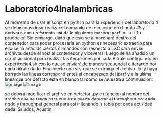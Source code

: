 # Laboratorio4Inalambricas
Al momento de usar el script en python para la experiencia del laboratorio 4 se debe considerar realizar el comando de recepcion en el nodo #5
y derivarlo con un formato .txt de la siguiente manera
iperf -s -u -i 1 > prueba.txt
Sin embargo, dado que esto se almacenará dentro del contenedor para poder procesarla en python es necesario extraerlo para ello se ha añadido
ciertos comandos con respecto a LXC para enviar archivos desde el host al contenedor y viceversa. Luego se ha añadido un script adicional para
realizar las iteraciones por cada Bitrate configurado en experiencia4.sh con lo que se enviará de manera secuencial e iterando por cada bitrate
dado. Finalmente una vez que se extraiga el archivo .txt y haya borrado las lineas correspondientes al encabezado del iperf y a la ultima línea 
que por defecto esta en blanco tal como se muestra a continuacion:
![image](https://user-images.githubusercontent.com/92816809/198729873-39ad4605-ba47-4286-910d-5fa69dbf27e4.png)
![image](https://user-images.githubusercontent.com/92816809/198729956-24b30ef1-988f-4e71-996a-c23abad57f84.png)

se deberá modificar el archivo en detector .py en funcion al nombre del archivo que se tenga para que este pueda detectar el throughput por cada 
nodo y throughput general para así ir llenando la tabla por cada actividad dada.
Saludos,
Agustin
